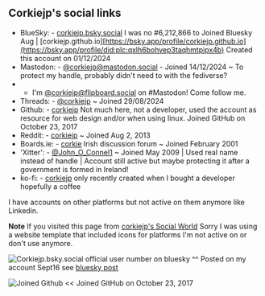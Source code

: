 ## Corkiejp's social links
- BlueSky: - [corkiejp.bsky.social](https://bsky.app/profile/corkiejp.bsky.social) I was no #6,212,866 to Joined Bluesky Aug | [corkiejp.github.io][https://bsky.app/profile/corkiejp.github.io](https://bsky.app/profile/did:plc:qxlh6bohvep3taqhmtpipx4b) Created this account on 01/12/2024
- Mastodon: - [@corkiejp@mastodon.social](https://mastodon.social/@corkiejp) - Joined 14/12/2024 ~ To protect my handle, probably didn't need to with the fediverse?
- - I'm [@corkiejp@flipboard.social](https://flipboard.social/@corkiejp) on #Mastodon! Come follow me. 
- Threads: - [@corkiejp](https://www.threads.net/@corkiejp) ~ Joined 29/08/2024
- Github: - [corkiejp](https://github.com/corkiejp) Not much here, not a developer, used the account as resource for web design and/or when using linux. Joined GitHub on October 23, 2017
- Reddit: - [corkiejp](https://www.reddit.com/user/corkiejp/) ~ Joined Aug 2, 2013
- Boards.ie: - [corkie](https://www.boards.ie/profile/discussions/corkie) Irish discussion forum ~ Joined February 2001
- 'Xitter': - [@John_O_Connel1](https://x.com/John_O_Connel1) ~ Joined May 2009 | Used real name instead of handle | Account still active but maybe protecting it after a government is formed in Ireland!
- ko-fi: - [corkiejp](https://ko-fi.com/corkiejp) only recently created when I bought a developer hopefully a coffee

I have accounts on other platforms but not active on them anymore like Linkedin.

**Note** If you visited this page from [corkiejp's Social World](https://corkiejp.github.io/corkiejp.html) Sorry I was using a website template that included icons for platforms I'm not active on or don't use anymore.



![Corkiejp.bsky.social official user number on bluesky](https://cdn.bsky.app/img/feed_thumbnail/plain/did:plc:lgjvdkqeeutvf7zj6wow3jro/bafkreicbr6sy4pb5zxysm5plx6xdirizmo43qmslccohss5mftqgwfmv2a@jpeg) 
^^ Posted on my account Sept16 see [bluesky post](https://bsky.app/profile/corkiejp.bsky.social/post/3l4cjnbwiyx2x)

![Joined Github](https://github.githubassets.com/assets/profile-joined-github-456737b47749.svg) 
<< Joined GitHub on October 23, 2017
